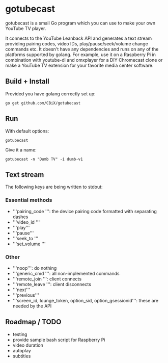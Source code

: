 # gotubecast
gotubecast is a small Go program which you can use to make your own YouTube TV player.

It connects to the YouTube Leanback API and generates a text stream providing pairing codes, video IDs,
play/pause/seek/volume change commands etc. It doesn't have any dependencies and runs on any of the platforms supported by golang.
For example, use it on a Raspberry Pi in combination with youtube-dl and omxplayer for a DIY Chromecast clone or make a YouTube TV
extension for your favorite media center software.

## Build + Install
Provided you have golang correctly set up:

    go get github.com/CBiX/gotubecast

## Run
With default options:

    gotubecast

Give it a name:

    gotubecast -n "Dumb TV" -i dumb-v1 

## Text stream
The following keys are being written to stdout:
### Essential methods
* '''pairing_code <aaa-bbb-ccc-ddd>''': the device pairing code formatted with separating dashes
* '''video_id <id>'''
* '''play'''
* '''pause'''
* '''seek_to <seconds>'''
* '''set_volume <percent>'''

### Other
* '''noop''': do nothing
* '''generic_cmd <cmd> <params>''': all non-implemented commands
* '''remote_join <id> <name>''': client connects
* '''remote_leave <id>''': client disconnects
* '''next'''
* '''previous'''
* '''screen_id, lounge_token, option_sid, option_gsessionid''': these are needed by the API

## Roadmap / TODO
* testing
* provide sample bash script for Raspberry Pi
* video duration
* autoplay
* subtitles
